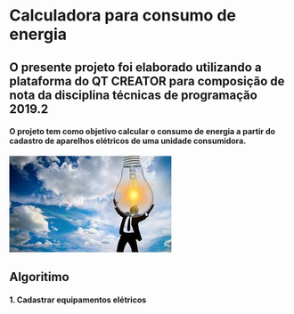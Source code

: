 #  Calculadora para consumo de energia

## O presente projeto foi elaborado utilizando a plataforma do QT CREATOR para composição de nota da disciplina técnicas de programação 2019.2

#### O projeto tem como objetivo calcular o consumo de energia a partir do cadastro de aparelhos elétricos de uma unidade consumidora.

![GitHub Logo](imagens/index.jpeg )

## Algoritimo
#### 1. Cadastrar equipamentos elétricos 
